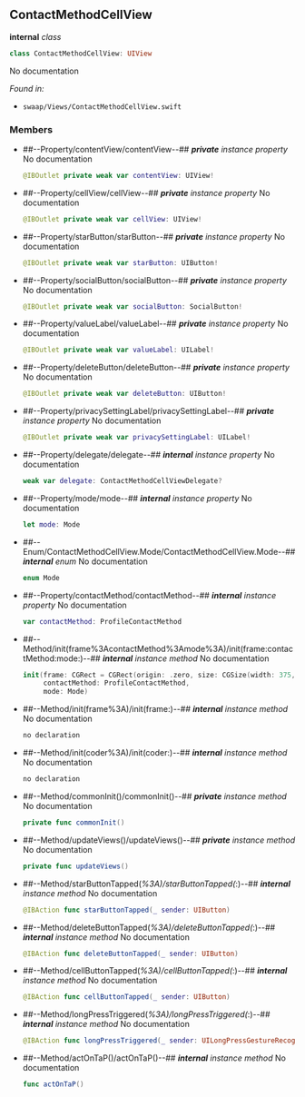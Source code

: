 ## ContactMethodCellView

**internal** *class*

```swift
class ContactMethodCellView: UIView
```

No documentation



*Found in:*

* `swaap/Views/ContactMethodCellView.swift`


### Members



* ##--Property/contentView/contentView--##
	***private*** *instance property*
	No documentation
	```swift
	@IBOutlet private weak var contentView: UIView!
	```

* ##--Property/cellView/cellView--##
	***private*** *instance property*
	No documentation
	```swift
	@IBOutlet private weak var cellView: UIView!
	```

* ##--Property/starButton/starButton--##
	***private*** *instance property*
	No documentation
	```swift
	@IBOutlet private weak var starButton: UIButton!
	```

* ##--Property/socialButton/socialButton--##
	***private*** *instance property*
	No documentation
	```swift
	@IBOutlet private weak var socialButton: SocialButton!
	```

* ##--Property/valueLabel/valueLabel--##
	***private*** *instance property*
	No documentation
	```swift
	@IBOutlet private weak var valueLabel: UILabel!
	```

* ##--Property/deleteButton/deleteButton--##
	***private*** *instance property*
	No documentation
	```swift
	@IBOutlet private weak var deleteButton: UIButton!
	```

* ##--Property/privacySettingLabel/privacySettingLabel--##
	***private*** *instance property*
	No documentation
	```swift
	@IBOutlet private weak var privacySettingLabel: UILabel!
	```

* ##--Property/delegate/delegate--##
	***internal*** *instance property*
	No documentation
	```swift
	weak var delegate: ContactMethodCellViewDelegate?
	```

* ##--Property/mode/mode--##
	***internal*** *instance property*
	No documentation
	```swift
	let mode: Mode
	```

* ##--Enum/ContactMethodCellView.Mode/ContactMethodCellView.Mode--##
	***internal*** *enum*
	No documentation
	```swift
	enum Mode
	```

* ##--Property/contactMethod/contactMethod--##
	***internal*** *instance property*
	No documentation
	```swift
	var contactMethod: ProfileContactMethod
	```

* ##--Method/init(frame%3AcontactMethod%3Amode%3A)/init(frame:contactMethod:mode:)--##
	***internal*** *instance method*
	No documentation
	```swift
	init(frame: CGRect = CGRect(origin: .zero, size: CGSize(width: 375, height: 60)),
		 contactMethod: ProfileContactMethod,
		 mode: Mode)
	```

* ##--Method/init(frame%3A)/init(frame:)--##
	***internal*** *instance method*
	No documentation
	```swift
	no declaration
	```

* ##--Method/init(coder%3A)/init(coder:)--##
	***internal*** *instance method*
	No documentation
	```swift
	no declaration
	```

* ##--Method/commonInit()/commonInit()--##
	***private*** *instance method*
	No documentation
	```swift
	private func commonInit()
	```

* ##--Method/updateViews()/updateViews()--##
	***private*** *instance method*
	No documentation
	```swift
	private func updateViews()
	```

* ##--Method/starButtonTapped(_%3A)/starButtonTapped(_:)--##
	***internal*** *instance method*
	No documentation
	```swift
	@IBAction func starButtonTapped(_ sender: UIButton)
	```

* ##--Method/deleteButtonTapped(_%3A)/deleteButtonTapped(_:)--##
	***internal*** *instance method*
	No documentation
	```swift
	@IBAction func deleteButtonTapped(_ sender: UIButton)
	```

* ##--Method/cellButtonTapped(_%3A)/cellButtonTapped(_:)--##
	***internal*** *instance method*
	No documentation
	```swift
	@IBAction func cellButtonTapped(_ sender: UIButton)
	```

* ##--Method/longPressTriggered(_%3A)/longPressTriggered(_:)--##
	***internal*** *instance method*
	No documentation
	```swift
	@IBAction func longPressTriggered(_ sender: UILongPressGestureRecognizer)
	```

* ##--Method/actOnTaP()/actOnTaP()--##
	***internal*** *instance method*
	No documentation
	```swift
	func actOnTaP()
	```


